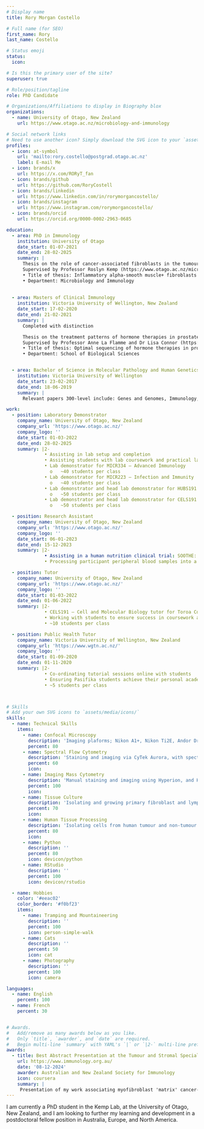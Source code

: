 ```yaml
---
# Display name
title: Rory Morgan Costello

# Full name (for SEO)
first_name: Rory
last_name: Costello

# Status emoji
status:
  icon: 

# Is this the primary user of the site?
superuser: true

# Role/position/tagline
role: PhD Candidate

# Organizations/Affiliations to display in Biography blox
organizations:
  - name: University of Otago, New Zealand
    url: https://www.otago.ac.nz/microbiology-and-immunology

# Social network links
# Need to use another icon? Simply download the SVG icon to your `assets/media/icons/` folder.
profiles:
  - icon: at-symbol
    url: 'mailto:rory.costello@postgrad.otago.ac.nz'
    label: E-mail Me
  - icon: brands/x
    url: https://x.com/RORyT_fan
  - icon: brands/github
    url: https://github.com/RoryCostell
  - icon: brands/linkedin
    url: https://www.linkedin.com/in/rorymorgancostello/
  - icon: brands/instagram
    url: https://www.instagram.com/rorymorgancostello/
  - icon: brands/orcid
    url: https://orcid.org/0000-0002-2963-0685

education:
  - area: PhD in Immunology 
    institution: University of Otago
    date_start: 01-07-2021
    date_end: 28-02-2025
    summary: |
      Thesis on the role of cancer-associated fibroblasts in the tumour immune response in colorectal cancer patients. 
      Supervised by Professor Roslyn Kemp (https://www.otago.ac.nz/microbiology-and-immunology).
      •	Title of thesis: Inflammatory alpha-smooth muscle+ fibroblasts limit intratumoural T cell infiltration in colorectal cancer 
      •	Department: Microbiology and Immunology
      
    
  - area: Masters of Clinical Immunology
    institution: Victoria University of Wellington, New Zealand
    date_start: 17-02-2020
    date_end: 21-02-2021
    summary: |
      Completed with distinction

      Thesis on the treatment patterns of hormone therapies in prostate cancer throughout different clinical trials in Europe.
      Supervised by Professor Anne La Flamme and Dr Lisa Connor (https://people.wgtn.ac.nz/anne.laflamme) (https://people.wgtn.ac.nz/lisa.connor)
      •	Title of thesis: Optimal sequencing of hormone therapies in prostate cancer treatment in New Zealand
      •	Department: School of Biological Sciences


  - area: Bachelor of Science in Molecular Pathology and Human Genetics
    institution: Victoria University of Wellington
    date_start: 23-02-2017
    date_end: 18-06-2019
    summary: |
      Relevant papers 300-level include: Genes and Genomes, Immunology, Systems Pathology, Cellular Regulation

work:
  - position: Laboratory Demonstrator
    company_name: University of Otago, New Zealand
    company_url: 'https://www.otago.ac.nz/'
    company_logo: ''
    date_start: 01-03-2022
    date_end: 28-02-2025
    summary: |2-
              •	Assisting in lab setup and completion
              •	Assisting students with lab coursework and practical laboratory skills and techniques
              •	Lab demonstrator for MICR334 – Advanced Immunology
                o	~40 students per class
              •	Lab demonstrator for MICR223 – Infection and Immunity
                o	~40 students per class
              •	Lab demonstrator and head lab demonstrator for HUBS191 – Human Body Systems
                o	~50 students per class
              •	Lab demonstrator and head lab demonstrator for CELS191 – Cell and Molecular Biology
                o	~50 students per class

  - position: Research Assistant
    company_name: University of Otago, New Zealand
    company_url: 'https://www.otago.ac.nz/'
    company_logo: ''
    date_start: 06-01-2023
    date_end: 15-12-2023
    summary: |2-
              •	Assisting in a human nutrition clinical trial: SOOTHE: Could mānuka honey soothe indigestion?
              •	Processing participant peripheral blood samples into a single-cell suspension

  - position: Tutor 
    company_name: University of Otago, New Zealand
    company_url: 'https://www.otago.ac.nz/'
    company_logo: ''
    date_start: 01-03-2022
    date_end: 01-06-2022
    summary: |2-
              •	CELS191 – Cell and Molecular Biology tutor for Toroa College, a university hall of residence 
              •	Working with students to ensure success in coursework and examination
              •	~10 students per class

  - position: Public Health Tutor
    company_name: Victoria University of Wellington, New Zealand
    company_url: 'https://www.wgtn.ac.nz/'
    company_logo: ''
    date_start: 01-09-2020
    date_end: 01-11-2020
    summary: |2-
              •	Co-ordinating tutorial sessions online with students
              •	Ensuring Pasifika students achieve their personal academic goals and can complete coursework effectively in a friendly and intuitive environment
              •	~5 students per class



# Skills
# Add your own SVG icons to `assets/media/icons/`
skills:
  - name: Technical Skills
    items:
      - name: Confocal Microscopy
        description: 'Imaging plaforms; Nikon A1+, Nikon Ti2E, Andor Dragonfly Spinning Disk, Olympus FV3000, Olympus FV1000, Opera Phenix'
        percent: 80
      - name: Spectral Flow Cytometry
        description: 'Staining and imaging via CyTek Aurora, with spectral unmixing and removal of autofluorescence'
        percent: 60
        icon: 
      - name: Imaging Mass Cytometry
        description: 'Manual staining and imaging using Hyperion, and Hyperion XTi in both Cell and Tissue Mode, analysis using custom Python and R pipeline'
        percent: 100
        icon: 
      - name: Tissue Culture
        description: 'Isolating and growing primary fibroblast and lymphocyte populations from human patient tissue, using mechanical and enzymatic tissue dissociation'
        percent: 70
        icon: 
      - name: Human Tissue Processing
        description: 'Isolating cells from human tumour and non-tumour tissue, as well as peripheral blood'
        percent: 80
        icon: 
      - name: Python
        description: ''
        percent: 80
        icon: devicon/python
      - name: RStudio
        description: ''
        percent: 100
        icon: devicon/rstudio

  - name: Hobbies
    color: '#eeac02'
    color_border: '#f0bf23'
    items:
      - name: Tramping and Mountaineering
        description: ''
        percent: 100
        icon: person-simple-walk
      - name: Cats
        description: ''
        percent: 50
        icon: cat
      - name: Photography
        description: ''
        percent: 100
        icon: camera

languages:
  - name: English
    percent: 100
  - name: French
    percent: 30


# Awards.
#   Add/remove as many awards below as you like.
#   Only `title`, `awarder`, and `date` are required.
#   Begin multi-line `summary` with YAML's `|` or `|2-` multi-line prefix and indent 2 spaces below.
awards:
  - title: Best Abstract Presentation at the Tumour and Stromal Special Interest Group Meeting, Australian and New Zealand Society for Immunology (ASI) [Runner-up]
    url: https://www.immunology.org.au/
    date: '08-12-2024'
    awarder: Australian and New Zealand Society for Immunology
    icon: coursera
    summary: |
     Presentation of my work associating myofibroblast 'matrix' cancer-associated fibroblast populations with immune infiltration in colorectal cancer
---
```


I am currently a PhD student in the Kemp Lab, at the University of Otago, New Zealand, and I am looking to further my learning and development in a postdoctoral fellow position in Australia, Europe, and North America. 
